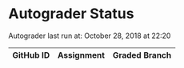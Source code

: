 # Autograder Status
Autograder last run at: October 28, 2018 at 22:20

| GitHub ID | Assignment | Graded Branch |
|-----------|------------|---------------|
